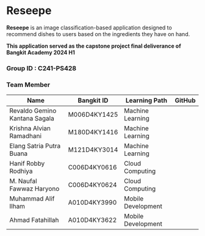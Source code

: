 # Reseepe

**Reseepe** is an image classification-based application designed to recommend dishes to users based on the ingredients they have on hand.

**This application served as the capstone project final deliverance of Bangkit Academy 2024 H1** <br/>

### Group ID : C241-PS428 ###

### Team Member
| Name | Bangkit ID | Learning Path | GitHub |
|------|------------|---------------|--------|
| Revaldo Gemino Kantana Sagala | M006D4KY1425 | Machine Learning |
| Krishna Alvian Ramadhani | M180D4KY1416 | Machine Learning |
| Elang Satria Putra Buana | M121D4KY3014 | Machine Learning |
| Hanif Robby Rodhiya | C006D4KY0616 | Cloud Computing |
| M. Naufal Fawwaz Haryono | C006D4KY0624 | Cloud Computing |
| Muhammad Alif Ilham | A010D4KY3990 | Mobile Development |
| Ahmad Fatahillah | A010D4KY3622 | Mobile Development |